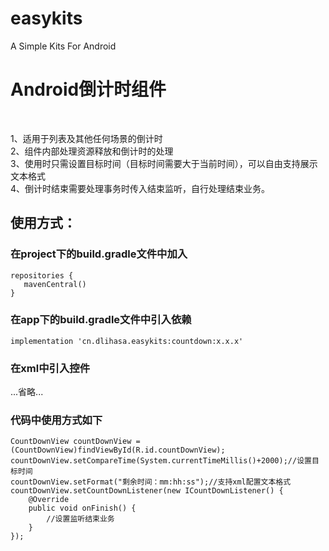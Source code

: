 # easykits
A Simple Kits For Android

<h1>Android倒计时组件</h1><br>

1、适用于列表及其他任何场景的倒计时<br>
2、组件内部处理资源释放和倒计时的处理<br>
3、使用时只需设置目标时间（目标时间需要大于当前时间），可以自由支持展示文本格式<br>
4、倒计时结束需要处理事务时传入结束监听，自行处理结束业务。<br>


<h2>使用方式：</h2>

<h3>在project下的build.gradle文件中加入</h3>

```
repositories {
   mavenCentral()     
}
```

<h3>在app下的build.gradle文件中引入依赖</h3>

```
implementation 'cn.dlihasa.easykits:countdown:x.x.x'
```

<h3>在xml中引入控件</h3>
...省略...

<h3>代码中使用方式如下</h3>

```
CountDownView countDownView = (CountDownView)findViewById(R.id.countDownView);
countDownView.setCompareTime(System.currentTimeMillis()+2000);//设置目标时间
countDownView.setFormat("剩余时间：mm:hh:ss");//支持xml配置文本格式
countDownView.setCountDownListener(new ICountDownListener() {
    @Override
    public void onFinish() {
        //设置监听结束业务
    }
});
```
